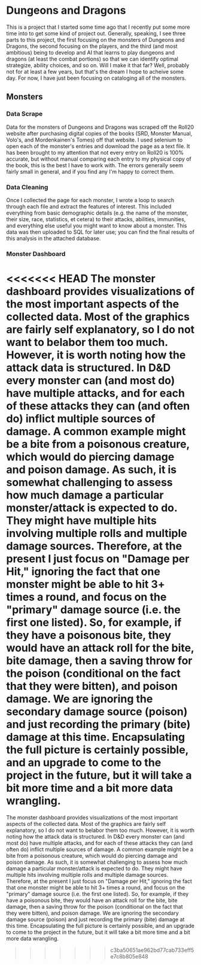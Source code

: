 # Dungeons and Dragons

This is a project that I started some time ago that I recently put some more time into to get some kind of project out. Generally, speaking, I see three parts to this project, the first focusing on the monsters of Dungeons and Dragons, the second focusing on the players, and the third (and most ambitious) being to develop and AI that learns to play dungeons and dragons (at least the combat portions) so that we can identify optimal strategize, ability choices, and so on. Will I make it that far? Well, probably not for at least a few years, but that's the dream I hope to acheive some day. For now, I have just been focusing on cataloging all of the monsters. 

## Monsters

### Data Scrape
Data for the monsters of Dungeons and Dragons was scraped off the Roll20 website after purchasing digital copies of the books (SRD, Monster Manual, Volo's, and Mordenkainen's Tomes) off that website. I used selenium to open each of the monster's entries and download the page as a text file. It has been brought to my attention that not every entry on Roll20 is 100% accurate, but without manual comparing each entry to my physical copy of the book, this is the best I have to work with. The errors generally seem fairly small in general, and if you find any I'm happy to correct them. 

### Data Cleaning
Once I collected the page for each monster, I wrote a loop to search through each file and extract the features of interest. This included everything from basic demographic details (e.g. the name of the monster, their size, race, statistics, et cetera) to their attacks, abilities, immunities, and everything else useful you might want to know about a monster. This data was then uploaded to SQL for later use; you can find the final results of this analysis in the attached database. 

### Monster Dashboard
<<<<<<< HEAD
The monster dashboard provides visualizations of the most important aspects of the collected data. Most of the graphics are fairly self explanatory, so I do not want to belabor them too much. However, it is worth noting how the attack data is structured. In D&D every monster can (and most do) have multiple attacks, and for each of these attacks they can (and often do) inflict multiple sources of damage. A common example might be a bite from a poisonous creature, which would do piercing damage and poison damage. As such, it is somewhat challenging to assess how much damage a particular monster/attack is expected to do. They might have multiple hits involving multiple rolls and multiple damage sources. Therefore, at the present I just focus on "Damage per Hit," ignoring the fact that one monster might be able to hit 3+ times a round, and focus on the "primary" damage source (i.e. the first one listed). So, for example, if they have a poisonous bite, they would have an attack roll for the bite, bite damage, then a saving throw for the poison (conditional on the fact that they were bitten), and poison damage. We are ignoring the secondary damage source (poison) and just recording the primary (bite) damage at this time. Encapsulating the full picture is certainly possible, and an upgrade to come to the project in the future, but it will take a bit more time and a bit more data wrangling.
=======
The monster dashboard provides visualizations of the most important aspects of the collected data. Most of the graphics are fairly self explanatory, so I do not want to belabor them too much. However, it is worth noting how the attack data is structured. In D&D every monster can (and most do) have multiple attacks, and for each of these attacks they can (and often do) inflict multiple sources of damage. A common example might be a bite from a poisonous creature, which would do piercing damage and poison damage. As such, it is somewhat challenging to assess how much damage a particular monster/attack is expected to do. They might have multiple hits involving multiple rolls and multiple damage sources. Therefore, at the present I just focus on "Damage per Hit," ignoring the fact that one monster might be able to hit 3+ times a round, and focus on the "primary" damage source (i.e. the first one listed). So, for example, if they have a poisonous bite, they would have an attack roll for the bite, bite damage, then a saving throw for the poison (conditional on the fact that they were bitten), and poison damage. We are ignoring the secondary damage source (poison) and just recording the primary (bite) damage at this time. Encapsulating the full picture is certainly possible, and an upgrade to come to the project in the future, but it will take a bit more time and a bit more data wrangling. 
>>>>>>> c3ba50651ae962bd77cab733eff5e7c8b805e848
